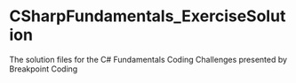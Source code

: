 # CSharpFundamentals_ExerciseSolution
The solution files for the C# Fundamentals Coding Challenges presented by Breakpoint Coding
